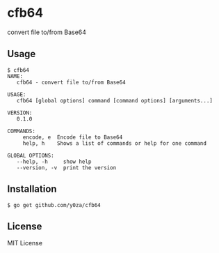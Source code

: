 # cfb64
convert file to/from Base64

## Usage
```
$ cfb64
NAME:
   cfb64 - convert file to/from Base64

USAGE:
   cfb64 [global options] command [command options] [arguments...]

VERSION:
   0.1.0

COMMANDS:
     encode, e  Encode file to Base64
     help, h    Shows a list of commands or help for one command

GLOBAL OPTIONS:
   --help, -h     show help
   --version, -v  print the version
```

## Installation
```
$ go get github.com/y0za/cfb64
```

## License
MIT License
